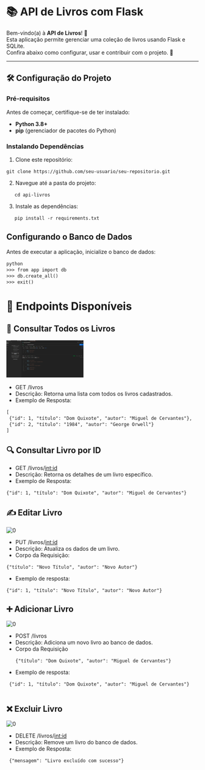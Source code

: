 # 📚 API de Livros com Flask

Bem-vindo(a) à **API de Livros**! 🚀  
Esta aplicação permite gerenciar uma coleção de livros usando Flask e SQLite.  
Confira abaixo como configurar, usar e contribuir com o projeto. 🎉

---

## 🛠️ Configuração do Projeto

### Pré-requisitos
Antes de começar, certifique-se de ter instalado:
- **Python 3.8+**
- **pip** (gerenciador de pacotes do Python)

### Instalando Dependências

  1. Clone este repositório:
   ```
   git clone https://github.com/seu-usuario/seu-repositorio.git
   ```

  2. Navegue até a pasta do projeto:
   ```
      cd api-livros
   ```
  3. Instale as dependências:
   ```
      pip install -r requirements.txt
   ```
## Configurando o Banco de Dados

  Antes de executar a aplicação, inicialize o banco de dados:

   ```
python
>>> from app import db
>>> db.create_all()
>>> exit()
  ```
# 🚀 Endpoints Disponíveis


## 📖 Consultar Todos os Livros

<img width=40% src="https://github.com/Lucasbarbosa332/API-Livros-/blob/main/img/Metedo%20GET.png?raw=true" alt="0">

 * GET /livros
 * Descrição: Retorna uma lista com todos os livros cadastrados.
 * Exemplo de Resposta:
 ```
[
  {"id": 1, "título": "Dom Quixote", "autor": "Miguel de Cervantes"},
  {"id": 2, "título": "1984", "autor": "George Orwell"}
]
```
## 🔍 Consultar Livro por ID

  * GET /livros/<int:id>
  * Descrição: Retorna os detalhes de um livro específico.
  * Exemplo de Resposta:
```
{"id": 1, "título": "Dom Quixote", "autor": "Miguel de Cervantes"}

```


## ✍️ Editar Livro

<img width=40% src="" alt="0">

 * PUT /livros/<int:id>
 * Descrição: Atualiza os dados de um livro.
 * Corpo da Requisição:
```
{"título": "Novo Título", "autor": "Novo Autor"}

```
 * Exemplo de resposta:

```
{"id": 1, "título": "Novo Título", "autor": "Novo Autor"}

```
## ➕ Adicionar Livro

<img width=40% src="" alt="0">

 * POST /livros
 * Descrição: Adiciona um novo livro ao banco de dados.
 * Corpo da Requisição
   ```
   {"título": "Dom Quixote", "autor": "Miguel de Cervantes"}

   ```
  * Exemplo de resposta:

  ```
   {"id": 1, "título": "Dom Quixote", "autor": "Miguel de Cervantes"}


   ```
##  ❌ Excluir Livro

<img width=40% src="" alt="0">

 * DELETE /livros/<int:id>
 * Descrição: Remove um livro do banco de dados.
 * Exemplo de Resposta:

 ```
  {"mensagem": "Livro excluído com sucesso"}

 ```



